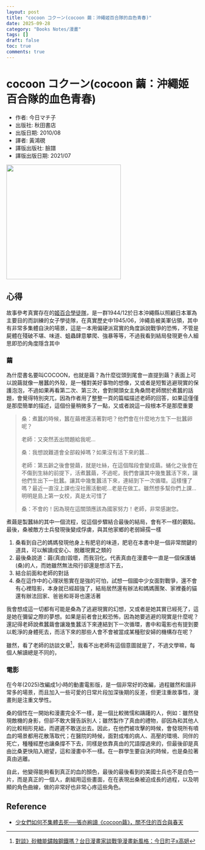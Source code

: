 ```yaml
---
layout: post
title: "cocoon コクーン(cocoon 繭：沖繩姬百合隊的血色青春)"
date: 2025-09-28
category: "Books Notes/漫畫"
tags: []
draft: false
toc: true
comments: true
---
```


# cocoon コクーン(cocoon 繭：沖繩姬百合隊的血色青春)
* 作者: 今日マチ子
* 出版社: 秋田書店
* 出版日期: 2010/08
* 譯者: 黃鴻硯
* 譯版出版社: 臉譜
* 譯版出版日期: 2021/07

<img src="/assets/posts/COCCON繭.jpg" alt="" width="300">
<!-- more -->

## 心得
故事參考真實存在的[姬百合學徒隊](https://zh.wikipedia.org/wiki/%E5%A7%AC%E7%99%BE%E5%90%88%E5%AD%B8%E5%BE%92%E9%9A%8A)，是一群1944/12於日本沖繩縣以照顧日本軍為主要目的而訓練的女子學徒隊，在真實歷史中1945/06，沖繩島被美軍佔領，其中有非常多集體自決的場景，這是一本用偏硬派寫實的角度訴說戰爭的恐怖，不管是屍體在殘破不堪、味道、蛆蟲肆意攀爬、強暴等等，不過我看到結局發現更令人細思即恐的角度隱含其中

### 繭
為什麼書名要叫COCOON，也就是繭？為什麼從頭到尾會一直提到繭？表面上可以說繭就像一層蠶的外殼，是一種對美好事物的想像，又或者是短暫逃避現實的保護泡泡，不過如果再看第二次、第三次，會對開頭女主角桑問老師關於煮蠶的話題，會覺得特別突兀，因為作者用了整整一頁的篇幅描述老師的回答，如果這僅僅是那麼簡單的描述，這個份量稍微多了一點，又或者說這一段根本不是那麼重要
> 桑：煮蠶的時候，蠶在繭裡還活著對吧？他們會在什麼地方生下一批蠶卵呢？
> 
> 老師：又突然丟出問題給我呢...
> 
> 桑：我想說難道會全部殺掉嗎？如果沒有活下來的蠶...
> 
> 老師：第五齡之後會營繭，就是吐絲，在這個階段會變成繭。蛹化之後會在不傷到生絲的前提下，活煮蠶繭，不過呢，我們會讓其中幾隻蠶活下來，讓他們生出下一批蠶。讓其中幾隻蠶活下來，連結到下一次循環。這樣懂了嗎？最近一直沒上課也沒社團活動呢...老是在做工。雖然想多幫你們上課...明明是島上第一女校，真是太可惜了
> 
> 桑：不會的！因為現在這關頭應該為國家努力！老師，非常感謝您。

煮繭是製蠶絲的其中一個流程，從這個步驟結合最後的結局，會有不一樣的觀點。最後，桑被敵方士兵發現後變成俘虜，與其他家鄉的老弱婦孺一樣
1. 桑看到自己的媽媽發現他身上有肥皂的味道，肥皂在本書中是一個非常關鍵的道具，可以解讀成安心、脫離現實之類的
2. 最後桑說道：繭(真由)毀壞，而我羽化。代表真由在漫畫中一直是一個保護蛹(桑)的人，而她雖然無法飛行卻還是想活下去，
3. 結合前面和老師的對話
4. 桑在這作中的心理狀態實在是強的可怕，試想一個國中少女面對戰爭，還不會有心裡陰影，本身就已經超強了，結局居然還有辦法和媽媽團聚、家裡養的貓還有辦法回家、爸爸和哥哥也還活著

我會想成這一切都有可能是桑為了逃避現實的幻想，又或者是她其實已經死了，這是她在彌留之際的夢想。如果是前者會比較恐怖，因為她要逃避的現實是什麼呢？還記得老師說煮蠶繭會讓幾隻蠶活下來連結到下一次循環，書中和電影也有提到要以乾淨的身體死去，而活下來的那些人會不會被當成某種慰安婦的機構存在呢？

雖然，看了老師的訪談文章[^1]，我看不出老師有這個意圖就是了，不過文學嘛，每個人解讀總是不同的，

### 電影
在今年(2025)改編成1小時的動畫電影版，是一個非常好的改編，過程雖然和諧非常多的場景，而且加入一些可愛的日常片段加深後期的反差，但更注重故事性，漫畫則是注重文學性。

桑的個性在一開始和漫畫完全不一樣，是一個比較微懦和躊躇的人，例如：雖然發現敵機的身影，但卻不敢大聲告訴別人；雖然製作了真由的禮物，卻因為和其他人的比較相形見絀，而遲遲不敢送出去。因此，在他們被攻擊的時候，會發現所有噴血的場景都用花散落取代；在醫院的時候，面對成堆的病人、高壓的環境、同伴的死亡，種種經歷也讓桑撐不下去，同樣是依靠真由的咒語撐過來的，但最後卻是真由比桑更快陷入絕望，這和漫畫中不一樣。在一群學生要自決的時候，也是桑拉著真由逃離。

自此，他變得能夠看到真正的血的顏色，最後的最後看到的美國士兵也不是白色一片，而是真正的一個人，劇組用這些畫面，在在表現出桑被迫成長的過程，以及明顯的角色曲線，做的非常好也非常心疼這些角色。

## Reference
* [少女們如何不集體去死──張亦絢讀《cocoon繭》，關不住的百合與春天](https://www.biosmonthly.com/article/10861)
[^1]:[對談》砂糖能鏽蝕鋼鐵嗎？台日漫畫家談戰爭漫畫新風格：今日町子x高妍](https://www.openbook.org.tw/article/p-64909)